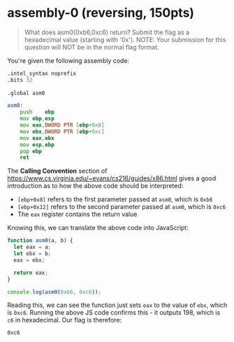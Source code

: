 # assembly-0 (reversing, 150pts)

> What does asm0(0xb6,0xc6) return? Submit the flag as a hexadecimal value (starting with '0x'). NOTE: Your submission
for this question will NOT be in the normal flag format.

You're given the following assembly code:

```asm
.intel_syntax noprefix
.bits 32
	
.global asm0

asm0:
	push	ebp
	mov	ebp,esp
	mov	eax,DWORD PTR [ebp+0x8]
	mov	ebx,DWORD PTR [ebp+0xc]
	mov	eax,ebx
	mov	esp,ebp
	pop	ebp	
	ret
```

The **Calling Convention** section of https://www.cs.virginia.edu/~evans/cs216/guides/x86.html gives a good introduction
as to how the above code should be interpreted:

* `[ebp+0x8]` refers to the first parameter passed at `asm0`, which is `0xb6`
* `[ebp+0x12]` refers to the second parameter passed at `asm0`, which is `0xc6`
* The `eax` register contains the return value

Knowing this, we can translate the above code into JavaScript:

```js
function asm0(a, b) {
  let eax = a;
  let ebx = b;
  eax = ebx;

  return eax;
}

console.log(asm0(0xb6, 0xc6));
```

Reading this, we can see the function just sets `eax` to the value of `ebx`, which is `0xc6`. Running the above JS
code confirms this - it outputs 198, which is `c6` in hexadecimal. Our flag is therefore:

```
0xc6
``` 
